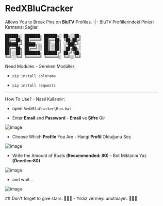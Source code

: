 # RedXBluCracker
Allows You to Break Pins on **BluTV** Profiles. -|- BluTV Profillerindeki Pinleri Kırmanızı Sağlar.
```
██████╗░ ███████╗ ██████╗░ ██╗░░██╗
██╔══██╗ ██╔════╝ ██╔══██╗ ╚██╗██╔╝
██████╔╝ █████╗░░ ██║░░██║ ░╚███╔╝░
██╔══██╗ ██╔══╝░░ ██║░░██║ ░██╔██╗░
██║░░██║ ███████╗ ██████╔╝ ██╔╝╚██╗
╚═╝░░╚═╝ ╚══════╝ ╚═════╝░ ╚═╝░░╚═╝
```

<p>Need Modules - Gereken Modüller:</p>

* ``` pip install colorama ```

* ``` pip install requests ```

-----------------------------------

<p>How To Use? - Nasıl Kullanılır:</p>

* open ````RedXBluCracker\Run.bat````

* Enter **Email** and **Password** - **Email** ve **Şifre** Gir

![image](https://github.com/Scriptez1/RedXBluCracker/assets/96830819/c49a357a-8b47-4e75-b37d-0dc6280942e5)

* Choose Which **Profile** You Are - Hangi **Profil** Olduğunu Seç

![image](https://github.com/Scriptez1/RedXBluCracker/assets/96830819/931d297b-1cc4-44d9-9037-cb2620ff15b0)

* Write the Amount of Boats **(Recommended: 80)** - Bot Miktarını Yaz **(Önerilen:80)**

![image](https://github.com/Scriptez1/RedXBluCracker/assets/96830819/695fe749-3981-40fc-8479-f0a5e1115d85)

* and wait...

![image](https://github.com/Scriptez1/RedXBluCracker/assets/96830819/1f512c47-09ba-4803-9921-ae114d2008c7)

<p>## Don't forget to give stars. 🌟🌟🌟 - Yıldız vermeyi unutmayın. 🌟🌟🌟</p>
